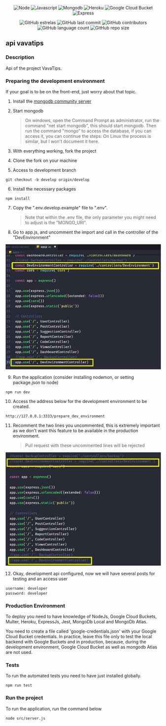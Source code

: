 <div align="center">
  <img height="30" alt="Node" src="https://img.shields.io/badge/Node.js-43853D?style=for-the-badge&logo=node.js&logoColor=white">
  <img height="30" alt="Javascript" src="https://img.shields.io/badge/JavaScript-323330?style=for-the-badge&logo=javascript&logoColor=F7DF1E">
  <img height="30" alt="Mongodb" src="https://img.shields.io/badge/MongoDB-4EA94B?style=for-the-badge&logo=mongodb&logoColor=white">
  <img height="30" alt="Heroku" src="https://img.shields.io/badge/Heroku-430098?style=for-the-badge&logo=heroku&logoColor=white">
  <img height="30" alt="Google Cloud Bucket" src="https://img.shields.io/badge/Google_Cloud-4285F4?style=for-the-badge&logo=google-cloud&logoColor=white">
  <img height="30" alt="Express" src="https://img.shields.io/badge/Express.js-404D59?style=for-the-badge">
</div>

<div align="center">

![GitHub estrelas](https://img.shields.io/github/stars/gabrielogregorio/vavatips-api)
![GitHub last commit](https://img.shields.io/github/last-commit/gabrielogregorio/vavatips-api?style=flat-square)
![GitHub contributors](https://img.shields.io/github/contributors/gabrielogregorio/vavatips-api)
![GitHub language count](https://img.shields.io/github/languages/count/gabrielogregorio/vavatips-api)
![GitHub repo size](https://img.shields.io/github/repo-size/gabrielogregorio/vavatips-api)

</div>

## api vavatips

### Description

Api of the project VavaTips.

### Preparing the development environment

If your goal is to be on the front-end, just worry about that topic.

1. Install the [mongodb community server](https://www.mongodb.com/try/download/community?tck=docs_server)

2. Start mongodb
   > On windows, open the Command Prompt as administrator, run the command "net start mongodb", this should start mongodb. Then run the command "mongo" to access the database, if you can access it, you can continue the steps.
   > On Linux the process is similar, but I won't document it here.
3. With everything working, fork the project
4. Clone the fork on your machine
5. Access to development branch

```shell
git checkout -b develop origin/develop
```

6. Install the necessary packages

```shell
npm install
```

7. Copy the ".env.develop.example" file to ".env".
   > Note that within the .env file, the only parameter you might need to adjust is the "MONGO_URI".
8. Go to app.js, and uncomment the import and call in the controller of the "DevEnvironment"

![Uncomment the two lines](./docs/img1.png)

9. Run the application (consider installing nodemon, or setting package.json to node)

```shell
npm run dev
```

10. Access the address below for the development environment to be created.

```shell
http://127.0.0.1:3333/prepare_dev_environment
```

11. Recomment the two lines you uncommented, this is extremely important as we don't want this feature to be available in the production environment.
    > Pull request with these uncommented lines will be rejected

![comment to the two lines](./docs/img2.png)

12. Okay, development api configured, now we will have several posts for testing and an access user

```text
username: developer
password: developer
```

### Production Environment

To deploy you need to have knowledge of NodeJs, Google Cloud Buckets, Multer, Heroku, ExpressJs, Jest, MongoDb Local and MongoDb Atlas.

You need to create a file called 'google-credentials.json' with your Google Cloud Bucket credentials. In practice, leave this file only to test the local backend with Google Buckets and in production, because, during the development environment, Google Cloud Bucket as well as mongodb Atlas are not used.

### Tests

To run the automated tests you need to have just installed globally.

```shell
npm run test
```

### Run the project

To run the application, run the command below

```shell
node src/server.js
```

